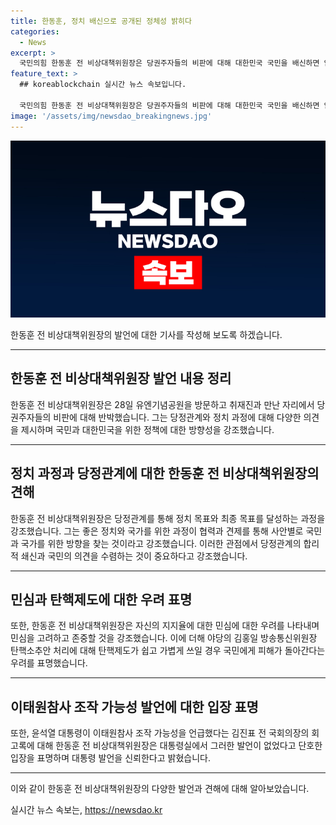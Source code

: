 ```yaml
---
title: 한동훈, 정치 배신으로 공개된 정체성 밝히다
categories:
  - News
excerpt: >
  국민의힘 한동훈 전 비상대책위원장은 당권주자들의 비판에 대해 대한민국 국민을 배신하면 안 된다고 강조했다. 그는 당정관계와 탄핵제도 등에 대해 비판적인 입장을 피력했으며, 윤석열 대통령에 대한 이태원 참사 조작 가능성 주장에 대해서는 단호히 부인했다. 또한, CBS노컷뉴스는 제보를 기다리고 있음을 안내했다. (150자)
feature_text: >
  ## koreablockchain 실시간 뉴스 속보입니다.

  국민의힘 한동훈 전 비상대책위원장은 당권주자들의 비판에 대해 대한민국 국민을 배신하면 안 된다고 강조했다. 그는 당정관계와 탄핵제도 등에 대해 비판적인 입장을 피력했으며, 윤석열 대통령에 대한 이태원 참사 조작 가능성 주장에 대해서는 단호히 부인했다. 또한, CBS노컷뉴스는 제보를 기다리고 있음을 안내했다. (150자)
image: '/assets/img/newsdao_breakingnews.jpg'
---
```


<p><img src="/assets/img/newsdao_breakingnews.jpg" alt="koreablockchain 속보" /></p>

<p>한동훈 전 비상대책위원장의 발언에 대한 기사를 작성해 보도록 하겠습니다.</p>

<hr />

<h2 data-ke-size="size26">한동훈 전 비상대책위원장 발언 내용 정리</h2>

<p data-ke-size="size16">한동훈 전 비상대책위원장은 28일 유엔기념공원을 방문하고 취재진과 만난 자리에서 당권주자들의 비판에 대해 반박했습니다. 그는 당정관계와 정치 과정에 대해 다양한 의견을 제시하며 국민과 대한민국을 위한 정책에 대한 방향성을 강조했습니다.</p>

<hr />

<h2 data-ke-size="size26">정치 과정과 당정관계에 대한 한동훈 전 비상대책위원장의 견해</h2>

<p data-ke-size="size16">한동훈 전 비상대책위원장은 당정관계를 통해 정치 목표와 최종 목표를 달성하는 과정을 강조했습니다. 그는 좋은 정치와 국가를 위한 과정이 협력과 견제를 통해 사안별로 국민과 국가를 위한 방향을 찾는 것이라고 강조했습니다. 이러한 관점에서 당정관계의 합리적 쇄신과 국민의 의견을 수렴하는 것이 중요하다고 강조했습니다.</p>

<hr />

<h2 data-ke-size="size26">민심과 탄핵제도에 대한 우려 표명</h2>

<p data-ke-size="size16">또한, 한동훈 전 비상대책위원장은 자신의 지지율에 대한 민심에 대한 우려를 나타내며 민심을 고려하고 존중할 것을 강조했습니다. 이에 더해 야당의 김홍일 방송통신위원장 탄핵소추안 처리에 대해 탄핵제도가 쉽고 가볍게 쓰일 경우 국민에게 피해가 돌아간다는 우려를 표명했습니다.</p>

<hr />

<h2 data-ke-size="size26">이태원참사 조작 가능성 발언에 대한 입장 표명</h2>

<p data-ke-size="size16">또한, 윤석열 대통령이 이태원참사 조작 가능성을 언급했다는 김진표 전 국회의장의 회고록에 대해 한동훈 전 비상대책위원장은 대통령실에서 그러한 발언이 없었다고 단호한 입장을 표명하며 대통령 발언을 신뢰한다고 밝혔습니다.</p>

<hr />

<p>이와 같이 한동훈 전 비상대책위원장의 다양한 발언과 견해에 대해 알아보았습니다.</p>
실시간 뉴스 속보는, <a href="https://newsdao.kr" rel="dofollow">https://newsdao.kr</a>


